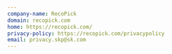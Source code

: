 ```yaml
---
company-name: RecoPick
domain: recopick.com
home: https://recopick.com/
privacy-policy: https://recopick.com/privacypolicy
email: privacy.skp@sk.com
---
```




